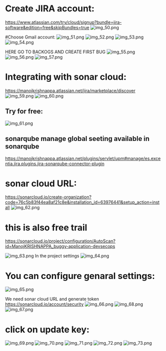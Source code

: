 # Create JIRA account:
https://www.atlassian.com/try/cloud/signup?bundle=jira-software&edition=free&skipBundles=true
![img_50.png](img_50.png)

#Choose Gmail account:
![img_51.png](img_51.png)
![img_52.png](img_52.png)
![img_53.png](img_53.png)
![img_54.png](img_54.png)

HERE GO TO BACKOGS AND CREATE FIRST BUG 
![img_55.png](img_55.png)
![img_56.png](img_56.png)
![img_57.png](img_57.png)


# Integrating with sonar cloud:
https://manojkrishnappa.atlassian.net/jira/marketplace/discover
![img_59.png](img_59.png)
![img_60.png](img_60.png)

## Try for free:
![img_61.png](img_61.png)

## sonarqube manage global seeting available in sonarqube

https://manojkrishnappa.atlassian.net/plugins/servlet/upm#manage/es.excentia.jira.plugins.jira-sonarqube-connector-plugin

# sonar cloud URL: 
https://sonarcloud.io/create-organization?code=76c5b83f44ea8af21c8e&installation_id=63976441&setup_action=install
![img_62.png](img_62.png)

# this is also free trail
https://sonarcloud.io/project/configuration/AutoScan?id=ManojKRISHNAPPA_buggy-application-devsecops

![img_63.png](img_63.png)
In the project settings
![img_64.png](img_64.png)

# You can configure genaral settings:
![img_65.png](img_65.png)

We need sonar cloud URL and generate token
https://sonarcloud.io/account/security
![img_66.png](img_66.png)
![img_68.png](img_68.png)
![img_67.png](img_67.png)

# click on update key:
![img_69.png](img_69.png)
![img_70.png](img_70.png)
![img_71.png](img_71.png)
![img_72.png](img_72.png)
![img_73.png](img_73.png)



